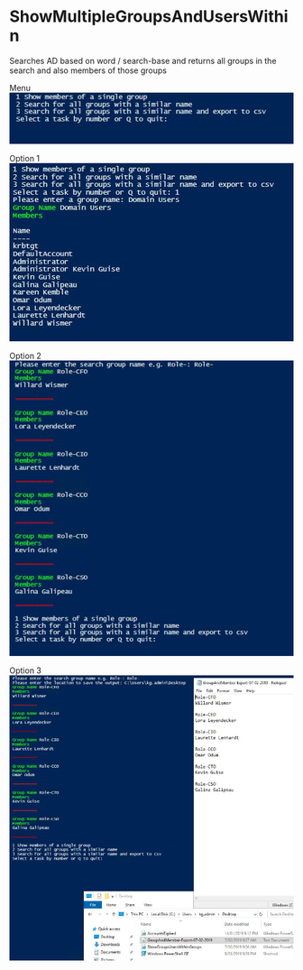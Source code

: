 # ShowMultipleGroupsAndUsersWithin
Searches AD based on word / search-base and returns all groups in the search and also members of those groups

Menu
![WebsiteURL](https://github.com/x49QK2S25Jv/ShowMultipleGroupsAndUsersWithin/blob/master/README/Menu.JPG)

Option 1
![WebsiteURL](https://github.com/x49QK2S25Jv/ShowMultipleGroupsAndUsersWithin/blob/master/README/Option1.JPG)

Option 2
![WebsiteURL](https://github.com/x49QK2S25Jv/ShowMultipleGroupsAndUsersWithin/blob/master/README/Option2.JPG)

Option 3
![WebsiteURL](https://github.com/x49QK2S25Jv/ShowMultipleGroupsAndUsersWithin/blob/master/README/Option3.JPG)
